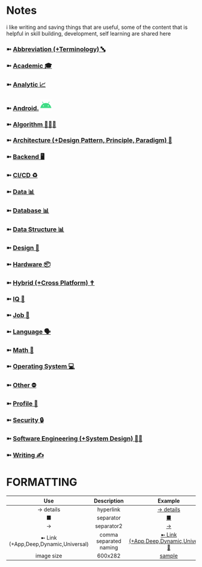 # Notes
i like writing and saving things that are useful, some of the content that is helpful in skill building, development, self learning are shared here

### ➼ [Abbreviation (+Terminology) 🔤](/Abbreviation)
### ➼ [Academic 🎓](/Academic)
### ➼ [Analytic 📈](/Analytic)
### ➼ [Android.](/Android) <a href="/Design"><img src="icon/icon-android-30x30.png"/></a>
### ➼ [Algorithm 👨🏻‍💻](/Algorithm)
### ➼ [Architecture (+Design Pattern, Principle, Paradigm) 🧱](Architecture)
### ➼ [Backend 🖥️](/Backend)
### ➼ [CI/CD ♻️](/CiCd)
### ➼ [Data 📊](/Data)
### ➼ [Database 📊](/Database)
### ➼ [Data Structure 📊](/DataStructure)
### ➼ [Design 🎨](/Design)
### ➼ [Hardware 📦](/Hardware)
### ➼ [Hybrid (+Cross Platform) ✝️](/Hybrid)
### ➼ [IQ 🧠](/IQ)
### ➼ [Job 💼](/Job)
### ➼ [Language 🗣️](/Language)
### ➼ [Math 🔢](/Math)
### ➼ [Operating System 💻](/Operating)
### ➼ [Other ⛔](/Other)
### ➼ [Profile 👤](/Profile)
### ➼ [Security 🔒](/Security)
### ➼ [Software Engineering (+System Design) 👷🏻](/Software)
### ➼ [Writing ✍️](/Writing)

# FORMATTING

Use|Description|Example
:-:|:-:|:-:
-> details|hyperlink|[-> details](https://github.com/shanraisshan/Notes/blob/9d3cc08f8acc6424aa660eff00627cf0e8832262/Language/Kotlin/README.md#function)
■|separator|[■](https://github.com/shanraisshan/Notes/tree/9d3cc08f8acc6424aa660eff00627cf0e8832262/Academic/Book#author)
->|separator2|[->](https://github.com/shanraisshan/Notes/tree/9d3cc08f8acc6424aa660eff00627cf0e8832262/Language/Kotlin#list)
➼ Link (+App,Deep,Dynamic,Universal)|comma separated naming| [➼ Link (+App,Deep,Dynamic,Universal) 🔗](https://github.com/shanraisshan/Notes/tree/main/Android#-link-appdeepdynamicuniversal-)
image size|600x282|[sample](https://github.com/shanraisshan/Notes/blob/main/Android/Architecture/Pattern/Dependency/!/dagger1.png)

